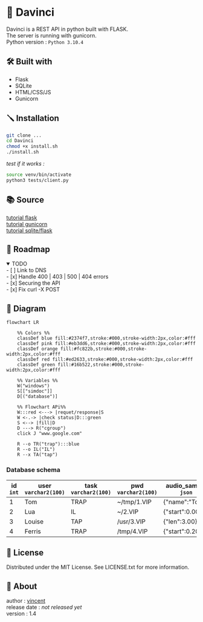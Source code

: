 # 🐝 Davinci 

Davinci is a REST API in python built with FLASK.  
The server is running with gunicorn.  
Python version : `Python 3.10.4`   
<!-- Branch : security -->

## 🛠  Built with  
- Flask   
- SQLite   
- HTML/CSS/JS  
- Gunicorn   

## 🪛  Installation  

```sh 
git clone ... 
cd Davinci 
chmod +x install.sh  
./install.sh  
```

*test if it works :*   
```sh
source venv/bin/activate  
python3 tests/client.py   
```


## 📚 Source 

[tutorial flask](https://www.youtube.com/watch?v=GMppyAPbLYk&ab_channel=TechWithTim)    
[tutorial gunicorn](https://www.digitalocean.com/community/tutorials/how-to-serve-flask-applications-with-gunicorn-and-nginx-on-ubuntu-20-04-fr)    
[tutorial sqlite/flask](https://youtu.be/HX-ChCQfJEo)    
 

## 🚦 Roadmap  

<details open>
	<summary>TODO</summary>
	<!-- <br> -->
    - [ ] Link to DNS    <br>
    - [x] Handle 400 | 403 | 500 | 404 errors    <br>
    - [x] Securing the API    <br>
    - [x] Fix curl -X POST   <br>
</details>

## 📕 Diagram    

```mermaid
flowchart LR 

	%% Colors %%
	classDef blue fill:#2374f7,stroke:#000,stroke-width:2px,color:#fff
	classDef pink fill:#eb3dd6,stroke:#000,stroke-width:2px,color:#fff
	classDef orange fill:#fc822b,stroke:#000,stroke-width:2px,color:#fff
	classDef red fill:#ed2633,stroke:#000,stroke-width:2px,color:#fff
	classDef green fill:#16b522,stroke:#000,stroke-width:2px,color:#fff

	%% Variables %% 
	W("windows")
	S[["simdoc"]] 
	D[("database")]

	%% Flowchart APi%% 
	W:::red <---> |requet/response|S
	W <-.-> |check status|D:::green
	S <--> |fill|D
	D ---> R("cgroup") 
	click J "www.google.com"
  
	R --o TR("trap"):::blue
	R --o IL("IL")
	R --x TA("tap")

``` 

### Database schema  

| id `int` | user `varchar2(100)` | task `varchar2(100)` | pwd `varchar2(100)` | audio_sample `json` | priorité `int` | ETA `datetime` | status `varchar2(100)` |
| --- | --- | --- | --- | --- | --- | --- | --- |
| 1 | Tom | TRAP | ~/tmp/1.VIP | {"name":"Tom"} | 0 | 00:00:00 | succes |
| 2 | Lua | IL | ~/2.VIP | {"start":0.00} | 1 | 00:00:20 | pending |
| 3 | Louise | TAP  | /usr/3.VIP | {"len":3.00} | 2 | 00:20:00 | error |
| 4 | Ferris | TRAP | /tmp/4.VIP | {"start":0.20} | 0 | 00:00:28 | failure  |



## 📝 License  

Distributed under the MIT License. See LICENSE.txt for more information.   


## 👤 About  


author : [vincent](https://www.github.com/Vincent-vst)   
release date : *not released yet*    
version : 1.4


